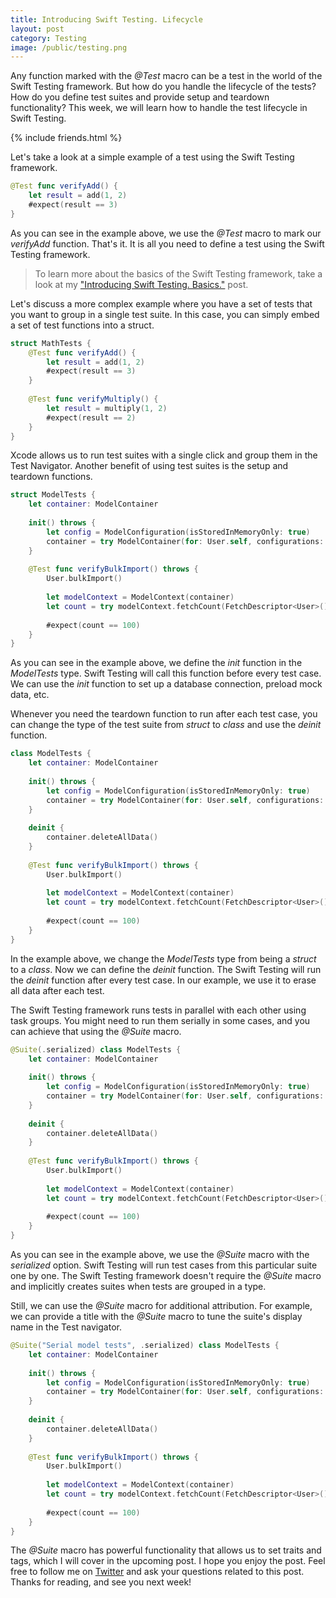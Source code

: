 ```yaml
---
title: Introducing Swift Testing. Lifecycle
layout: post
category: Testing
image: /public/testing.png
---
```


Any function marked with the *@Test* macro can be a test in the world of the Swift Testing framework. But how do you handle the lifecycle of the tests? How do you define test suites and provide setup and teardown functionality? This week, we will learn how to handle the test lifecycle in Swift Testing.

{% include friends.html %}

Let's take a look at a simple example of a test using the Swift Testing framework.

```swift
@Test func verifyAdd() {
    let result = add(1, 2)
    #expect(result == 3)
}
```

As you can see in the example above, we use the *@Test* macro to mark our *verifyAdd* function. That's it. It is all you need to define a test using the Swift Testing framework.

> To learn more about the basics of the Swift Testing framework, take a look at my ["Introducing Swift Testing. Basics."](/2024/10/22/introducing-swift-testing-basics/) post.

Let's discuss a more complex example where you have a set of tests that you want to group in a single test suite. In this case, you can simply embed a set of test functions into a struct.

```swift
struct MathTests {
    @Test func verifyAdd() {
        let result = add(1, 2)
        #expect(result == 3)
    }
    
    @Test func verifyMultiply() {
        let result = multiply(1, 2)
        #expect(result == 2)
    }
}
```

Xcode allows us to run test suites with a single click and group them in the Test Navigator. Another benefit of using test suites is the setup and teardown functions.

```swift
struct ModelTests {
    let container: ModelContainer
    
    init() throws {
        let config = ModelConfiguration(isStoredInMemoryOnly: true)
        container = try ModelContainer(for: User.self, configurations: config)
    }
    
    @Test func verifyBulkImport() throws {
        User.bulkImport()
        
        let modelContext = ModelContext(container)
        let count = try modelContext.fetchCount(FetchDescriptor<User>())
        
        #expect(count == 100)
    }
}
```

As you can see in the example above, we define the *init* function in the *ModelTests* type. Swift Testing will call this function before every test case. We can use the *init* function to set up a database connection, preload mock data, etc.

Whenever you need the teardown function to run after each test case, you can change the type of the test suite from *struct* to *class* and use the *deinit* function.

```swift
class ModelTests {
    let container: ModelContainer
    
    init() throws {
        let config = ModelConfiguration(isStoredInMemoryOnly: true)
        container = try ModelContainer(for: User.self, configurations: config)
    }
    
    deinit {
        container.deleteAllData()
    }
    
    @Test func verifyBulkImport() throws {
        User.bulkImport()
        
        let modelContext = ModelContext(container)
        let count = try modelContext.fetchCount(FetchDescriptor<User>())
        
        #expect(count == 100)
    }
}

```

In the example above, we change the *ModelTests* type from being a *struct* to a *class*. Now we can define the *deinit* function. The Swift Testing will run the *deinit* function after every test case. In our example, we use it to erase all data after each test.


The Swift Testing framework runs tests in parallel with each other using task groups. You might need to run them serially in some cases, and you can achieve that using the *@Suite* macro.

```swift
@Suite(.serialized) class ModelTests {
    let container: ModelContainer
    
    init() throws {
        let config = ModelConfiguration(isStoredInMemoryOnly: true)
        container = try ModelContainer(for: User.self, configurations: config)
    }
    
    deinit {
        container.deleteAllData()
    }
    
    @Test func verifyBulkImport() throws {
        User.bulkImport()
        
        let modelContext = ModelContext(container)
        let count = try modelContext.fetchCount(FetchDescriptor<User>())
        
        #expect(count == 100)
    }
}
```

As you can see in the example above, we use the *@Suite* macro with the *serialized* option. Swift Testing will run test cases from this particular suite one by one. The Swift Testing framework doesn't require the *@Suite* macro and implicitly creates suites when tests are grouped in a type.

Still, we can use the *@Suite* macro for additional attribution. For example, we can provide a title with the *@Suite* macro to tune the suite's display name in the Test navigator.

```swift
@Suite("Serial model tests", .serialized) class ModelTests {
    let container: ModelContainer
    
    init() throws {
        let config = ModelConfiguration(isStoredInMemoryOnly: true)
        container = try ModelContainer(for: User.self, configurations: config)
    }
    
    deinit {
        container.deleteAllData()
    }
    
    @Test func verifyBulkImport() throws {
        User.bulkImport()
        
        let modelContext = ModelContext(container)
        let count = try modelContext.fetchCount(FetchDescriptor<User>())
        
        #expect(count == 100)
    }
}
```

The *@Suite* macro has powerful functionality that allows us to set traits and tags, which I will cover in the upcoming post. I hope you enjoy the post. Feel free to follow me on [Twitter](https://twitter.com/mecid) and ask your questions related to this post. Thanks for reading, and see you next week!

